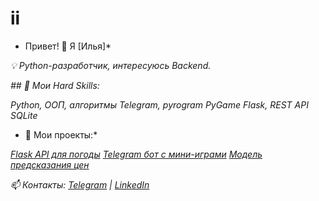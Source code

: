 # ii
* Привет! 👋 Я [Илья]*

*💡 Python-разработчик, интересуюсь Backend.*

*## 🔧 Мои Hard Skills:*

*Python, ООП, алгоритмы*
*Telegram, pyrogram*
*PyGame*
*Flask, REST API*
*SQLite*
  
* 📌 Мои проекты:*

*[Flask API для погоды](https://github.com/user/weather-api)*
  *[Telegram бот с мини-играми](https://github.com/user/telegram-bot)*
  *[Модель предсказания цен](https://github.com/user/prices)*

*📫 Контакты: [Telegram](https://t.me/username) | [LinkedIn](https://linkedin.com/in/username)*

